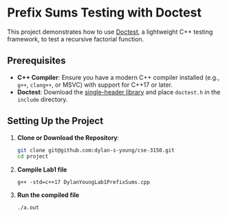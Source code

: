 # Prefix Sums Testing with Doctest

This project demonstrates how to use [Doctest](https://github.com/doctest/doctest), a lightweight C++ testing framework, to test a recursive factorial function.

## Prerequisites

- **C++ Compiler**: Ensure you have a modern C++ compiler installed (e.g., `g++`, `clang++`, or MSVC) with support for C++17 or later.
- **Doctest**: Download the [single-header library](https://github.com/doctest/doctest) and place `doctest.h` in the `include` directory.

## Setting Up the Project

1. **Clone or Download the Repository**:

   ```bash
   git clone git@github.com:dylan-s-young/cse-3150.git
   cd project
   ```

2. **Compile Lab1 file**

   ```
   g++ -std=c++17 DylanYoungLab1PrefixSums.cpp
   ```

3. **Run the compiled file**
   ```
   ./a.out
   ```
